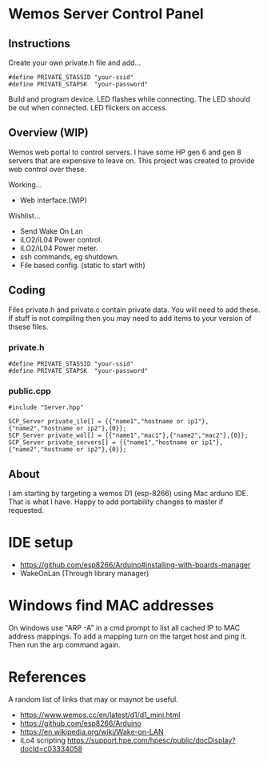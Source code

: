 # Wemos Server Control Panel

## Instructions

Create your own private.h file and add...
```
#define PRIVATE_STASSID "your-ssid"
#define PRIVATE_STAPSK  "your-password"
```

Build and program device. LED flashes while connecting. The LED should be out when connected. LED flickers on access.

## Overview (WIP)

Wemos web portal to control servers. I have some HP gen 6 and gen 8 servers that are expensive to leave on. This project was created to provide web control over these.

Working...

 * Web interface.(WIP)

Wishlist...

 * Send Wake On Lan
 * iLO2/iL04 Power control.
 * iLO2/iL04 Power meter.
 * ssh commands, eg shutdown. 
 * File based config. (static to start with)

## Coding

Files private.h and private.c contain private data. You will need to add these. If stuff is not compiling then you may need to add items to your version of thsese files.

### private.h

```
#define PRIVATE_STASSID "your-ssid"
#define PRIVATE_STAPSK  "your-password"
```

### public.cpp

```
#include "Server.hpp"

SCP_Server private_ilo[] = {{"name1","hostname or ip1"},{"name2","hostname or ip2"},{0}};
SCP_Server private_wol[] = {{"name1","mac1"},{"name2","mac2"},{0}};
SCP_Server private_servers[] = {{"name1","hostname or ip1"},{"name2","hostname or ip2"},{0}};
```
## About

I am starting by targeting a wemos D1 (esp-8266) using Mac arduno IDE. That is what I have. Happy to add portability changes to master if requested.

# IDE setup

* https://github.com/esp8266/Arduino#installing-with-boards-manager
* WakeOnLan (Through library manager)

# Windows find MAC addresses

On windows use "ARP -A" in a cmd prompt to list all cached IP to MAC address mappings. To add a mapping turn on the target host and ping it. Then run the arp command again.

# References

A random list of links that may or maynot be useful.

 * https://www.wemos.cc/en/latest/d1/d1_mini.html
 * https://github.com/esp8266/Arduino
 * https://en.wikipedia.org/wiki/Wake-on-LAN
 * iLo4 scripting https://support.hpe.com/hpesc/public/docDisplay?docId=c03334058

